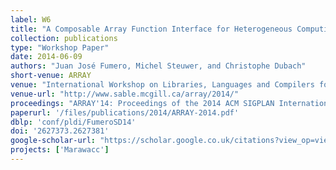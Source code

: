 ```yaml
---
label: W6
title: "A Composable Array Function Interface for Heterogeneous Computing in Java"
collection: publications
type: "Workshop Paper"
date: 2014-06-09
authors: "Juan José Fumero, Michel Steuwer, and Christophe Dubach"
short-venue: ARRAY
venue: "International Workshop on Libraries, Languages and Compilers for Array Programming @ PLDI"
venue-url: "http://www.sable.mcgill.ca/array/2014/"
proceedings: "ARRAY'14: Proceedings of the 2014 ACM SIGPLAN International Workshop on Libraries, Languages, and Compilers for Array Programming, Edinburgh, United Kingdom, June 12-13, 2014"
paperurl: '/files/publications/2014/ARRAY-2014.pdf'
dblp: 'conf/pldi/FumeroSD14'
doi: '2627373.2627381'
google-scholar-url: "https://scholar.google.co.uk/citations?view_op=view_citation&hl=en&user=XdXJRZEAAAAJ&citation_for_view=XdXJRZEAAAAJ:WF5omc3nYNoC"
projects: ['Marawacc']
---
```

